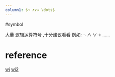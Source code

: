 ```yaml
---
column1: $¬ ∧∨→ \dots$
---
```

#symbol 

大量 逻辑运算符号 ,十分建议看看 
例如: $¬ ∧∨→$ ……

# reference
[wj](https://zh.wikipedia.org/wiki/%E9%80%BB%E8%BE%91%E8%BF%90%E7%AE%97%E7%AC%A6) 
[wj2](https://zh.wikipedia.org/wiki/%E9%80%BB%E8%BE%91%E7%AC%A6%E5%8F%B7%E8%A1%A8)
